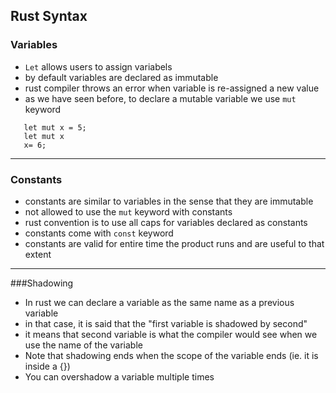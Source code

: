 ## Rust Syntax

### Variables

- `Let` allows users to assign variabels
- by default variables are declared as immutable
- rust compiler throws an error when variable is re-assigned a new value
- as we have seen before, to declare a mutable variable we use `mut` keyword

```
   let mut x = 5;
   let mut x
   x= 6;
``` 

---

### Constants
- constants are similar to variables in the sense that they are immutable
- not allowed to use the `mut` keyword with constants
- rust convention is to use all caps for variables declared as constants
- constants come with `const` keyword
- constants are valid for entire time the product runs and are useful to that extent

---

###Shadowing
- In rust we can declare a variable as the same name as a previous variable
- in that case, it is said that the "first variable is shadowed by second"
- it means that second variable is what the compiler would see when we use the name of the variable
- Note that shadowing ends when the scope of the variable ends (ie. it is inside a {})
- You can overshadow a variable multiple times

